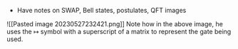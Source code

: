 - Have notes on SWAP, Bell states, postulates, QFT images

![[Pasted image 20230527232421.png]]
Note how in the above image, he uses the $\mapsto$ symbol with a superscript of a matrix to represent the gate being used. 

